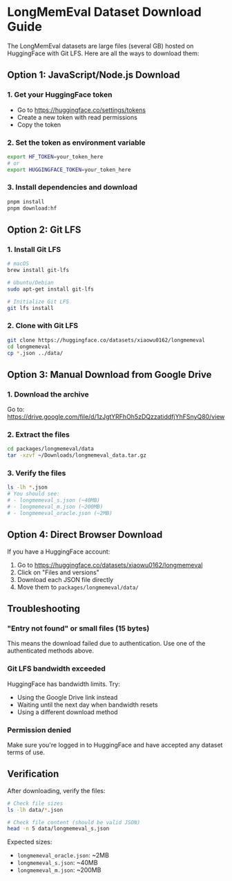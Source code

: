 # LongMemEval Dataset Download Guide

The LongMemEval datasets are large files (several GB) hosted on HuggingFace with Git LFS. Here are all the ways to download them:

## Option 1: JavaScript/Node.js Download

### 1. Get your HuggingFace token

- Go to https://huggingface.co/settings/tokens
- Create a new token with read permissions
- Copy the token

### 2. Set the token as environment variable

```bash
export HF_TOKEN=your_token_here
# or
export HUGGINGFACE_TOKEN=your_token_here
```

### 3. Install dependencies and download

```bash
pnpm install
pnpm download:hf
```

## Option 2: Git LFS

### 1. Install Git LFS

```bash
# macOS
brew install git-lfs

# Ubuntu/Debian
sudo apt-get install git-lfs

# Initialize Git LFS
git lfs install
```

### 2. Clone with Git LFS

```bash
git clone https://huggingface.co/datasets/xiaowu0162/longmemeval
cd longmemeval
cp *.json ../data/
```

## Option 3: Manual Download from Google Drive

### 1. Download the archive

Go to: https://drive.google.com/file/d/1zJgtYRFhOh5zDQzzatiddfjYhFSnyQ80/view

### 2. Extract the files

```bash
cd packages/longmemeval/data
tar -xzvf ~/Downloads/longmemeval_data.tar.gz
```

### 3. Verify the files

```bash
ls -lh *.json
# You should see:
# - longmemeval_s.json (~40MB)
# - longmemeval_m.json (~200MB)
# - longmemeval_oracle.json (~2MB)
```

## Option 4: Direct Browser Download

If you have a HuggingFace account:

1. Go to https://huggingface.co/datasets/xiaowu0162/longmemeval
2. Click on "Files and versions"
3. Download each JSON file directly
4. Move them to `packages/longmemeval/data/`

## Troubleshooting

### "Entry not found" or small files (15 bytes)

This means the download failed due to authentication. Use one of the authenticated methods above.

### Git LFS bandwidth exceeded

HuggingFace has bandwidth limits. Try:

- Using the Google Drive link instead
- Waiting until the next day when bandwidth resets
- Using a different download method

### Permission denied

Make sure you're logged in to HuggingFace and have accepted any dataset terms of use.

## Verification

After downloading, verify the files:

```bash
# Check file sizes
ls -lh data/*.json

# Check file content (should be valid JSON)
head -n 5 data/longmemeval_s.json
```

Expected sizes:

- `longmemeval_oracle.json`: ~2MB
- `longmemeval_s.json`: ~40MB
- `longmemeval_m.json`: ~200MB

